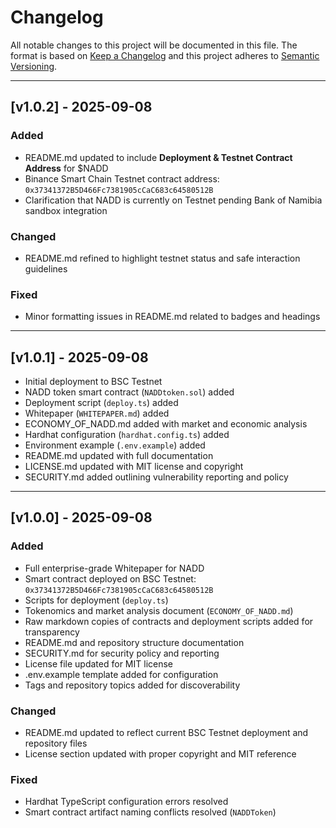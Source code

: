 # Changelog

All notable changes to this project will be documented in this file. The format is based on [Keep a Changelog](https://keepachangelog.com/en/1.0.0/) and this project adheres to [Semantic Versioning](https://semver.org/spec/v2.0.0.html).  

---

## [v1.0.2] - 2025-09-08
### Added
- README.md updated to include **Deployment & Testnet Contract Address** for $NADD
- Binance Smart Chain Testnet contract address: `0x37341372B5D466Fc7381905cCaC683c64580512B`
- Clarification that NADD is currently on Testnet pending Bank of Namibia sandbox integration

### Changed
- README.md refined to highlight testnet status and safe interaction guidelines

### Fixed
- Minor formatting issues in README.md related to badges and headings

---

## [v1.0.1] - 2025-09-08
- Initial deployment to BSC Testnet
- NADD token smart contract (`NADDtoken.sol`) added
- Deployment script (`deploy.ts`) added
- Whitepaper (`WHITEPAPER.md`) added
- ECONOMY_OF_NADD.md added with market and economic analysis
- Hardhat configuration (`hardhat.config.ts`) added
- Environment example (`.env.example`) added
- README.md updated with full documentation
- LICENSE.md updated with MIT license and copyright
- SECURITY.md added outlining vulnerability reporting and policy

---

## [v1.0.0] - 2025-09-08
### Added
- Full enterprise-grade Whitepaper for NADD
- Smart contract deployed on BSC Testnet: `0x37341372B5D466Fc7381905cCaC683c64580512B`
- Scripts for deployment (`deploy.ts`)
- Tokenomics and market analysis document (`ECONOMY_OF_NADD.md`)
- Raw markdown copies of contracts and deployment scripts added for transparency
- README.md and repository structure documentation
- SECURITY.md for security policy and reporting
- License file updated for MIT license
- .env.example template added for configuration
- Tags and repository topics added for discoverability

### Changed
- README.md updated to reflect current BSC Testnet deployment and repository files
- License section updated with proper copyright and MIT reference

### Fixed
- Hardhat TypeScript configuration errors resolved
- Smart contract artifact naming conflicts resolved (`NADDToken`)
